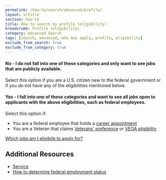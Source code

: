 ```yaml
---
permalink: /how-to/search/advanced/profile/
layout: article
section: how-to
title: How to search by profile (eligibility)
breadcrumb: Profile (eligibility)
category: Advanced Search
tags: [search, advanced, who may apply, profile, eligibility]
exclude_from_search: true
exclude_from_category: true
---
```


#### No - I do not fall into one of these categories and only want to see jobs that are publicly available.

Select this option if you are a U.S. citizen new to the federal government or if you do not have any of the eligibilities mentioned below.

#### Yes - I fall into one of these categories and want to see all jobs open to applicants with the above eligibilities, such as federal employees.

Select this option if:

* You are a federal employee that holds a [career appointment](../../../../working-in-government/unique-hiring-paths/federal-employees/)
* You are a Veteran that claims [Veterans' preference](../../../../working-in-government/unique-hiring-paths/veterans/preference/) or [VEOA eligibility](../../../../working-in-government/unique-hiring-paths/veterans/veoa/)

[Which jobs am I eligibile to apply for?](../../../../faq/application/eligibility/)

## Additional Resources

* [Service](../../../../working-in-government/service/)
* [How to determine federal employment status](../../../account/profile/eligibility/federal-employment-status/)
